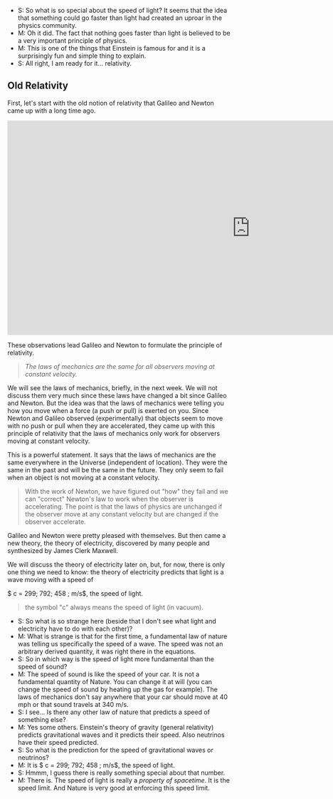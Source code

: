 - S: So what is so special about the speed of light? It seems that the idea that something could go faster than light had created an uproar in the physics community.
- M: Oh it did. The fact that nothing goes faster than light is believed to be a very important principle of physics.
- M: This is one of the things that Einstein is famous for and it is a surprisingly fun and simple thing to explain.
- S: All right, I am ready for it... relativity.

## Old Relativity

First, let's start with the old notion of relativity that Galileo and Newton came up with a long time ago.

<iframe src="https://h5p.org/h5p/embed/82389" width="1090" height="481" frameborder="0" allowfullscreen="allowfullscreen"></iframe><script src="https://h5p.org/sites/all/modules/h5p/library/js/h5p-resizer.js" charset="UTF-8"></script>

These observations lead Galileo and Newton to formulate the principle of relativity.

> _The laws of mechanics are the same for all observers moving at constant velocity._

We will see the laws of mechanics, briefly, in the next week. We will not discuss them very much since these laws have changed a bit since Galileo and Newton. But the idea was that the laws of mechanics were telling you how you move when a force (a push or pull) is exerted on you. Since Newton and Galileo observed (experimentally) that objects seem to move with no push or pull when they are accelerated, they came up with this principle of relativity that the laws of mechanics only work for observers moving at constant velocity.

This is a powerful statement. It says that the laws of mechanics are the same everywhere in the Universe (independent of location). They were the same in the past and will be the same in the future. They only seem to fail when an object is not moving at a constant velocity.

> With the work of Newton, we have figured out "how" they fail and we can "correct" Newton's law to work when the observer is accelerating. The point is that the laws of physics are unchanged if the observer move at any constant velocity but are changed if the observer accelerate.

Galileo and Newton were pretty pleased with themselves. But then came a new theory, the theory of electricity, discovered by many people and synthesized by James Clerk Maxwell.

We will discuss the theory of electricity later on, but, for now, there is only one thing we need to know: the theory of electricity predicts that light is a wave moving with a speed of

$ c = 299\; 792\; 458 \; m/s$, the speed of light.

> the symbol "c" always means the speed of light (in vacuum). 

- S: So what is so strange here (beside that I don't see what light and electricity have to do with each other)?
- M: What is strange is that for the first time, a fundamental law of nature was telling us specifically the speed of a wave. The speed was not an arbitrary derived quantity, it was right there in the equations.
- S: So in which way is the speed of light more fundamental than the speed of sound?
- M: The speed of sound is like the speed of your car. It is not a fundamental quantity of Nature. You can change it at will (you can change the speed of sound by heating up the gas for example). The laws of mechanics don't say anywhere that your car should move at 40 mph or that sound travels at 340 m/s.
- S: I see... Is there any other law of nature that predicts a speed of something else?
- M: Yes some others. Einstein's theory of gravity (general relativity) predicts gravitational waves and it predicts their speed. Also neutrinos have their speed predicted.
- S: So what is the prediction for the speed of gravitational waves or neutrinos?
- M: It is $ c = 299\; 792\; 458 \; m/s$, the speed of light.
- S: Hmmm, I guess there is really something special about that number.
- M: There is. The speed of light is really a _property of spacetime_. It is the speed limit. And Nature is very good at enforcing this speed limit.
